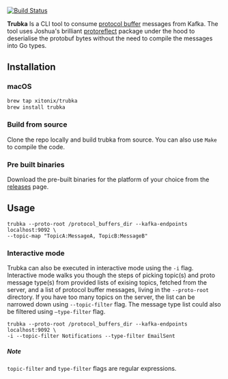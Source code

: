 [![Build Status](https://travis-ci.org/xitonix/trubka.svg?branch=master)](https://travis-ci.org/xitonix/trubka)

**Trubka** Is a CLI tool to consume [protocol buffer](https://developers.google.com/protocol-buffers/) messages from Kafka. The tool uses Joshua's brilliant [protoreflect](https://github.com/jhump/protoreflect) package under the hood to deserialise the protobuf bytes without the need to compile the messages into Go types.



## Installation

### macOS

```bash
brew tap xitonix/trubka
brew install trubka
```

### Build from source

Clone the repo locally and build trubka from source.  You can also use `Make` to compile the code.

### Pre built binaries

Download the pre-built binaries for the platform of your choice from the [releases](https://github.com/xitonix/trubka/releases) page.



## Usage

```shell
trubka --proto-root /protocol_buffers_dir --kafka-endpoints localhost:9092 \
--topic-map "TopicA:MessageA, TopicB:MessageB"
```



### Interactive mode

Trubka can also be executed in interactive mode using the `-i` flag. Interactive mode walks you though the steps of picking topic(s) and proto message type(s) from provided lists of exising topics, fetched from the server, and a list of protocol buffer messages, living in the  `--proto-root` directory. If you have too many topics on the server, the list can be narrowed down using `--topic-filter` flag. The message type list could also be filtered using `—type-filter` flag.

```shell
trubka --proto-root /protocol_buffers_dir --kafka-endpoints localhost:9092 \
-i --topic-filter Notifications --type-filter EmailSent
```

##### Note

`topic-filter` and `type-filter` flags are regular expressions.